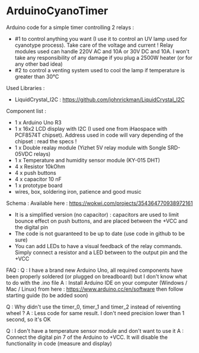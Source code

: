 # ArduinoCyanoTimer
Arduino code for a simple timer controlling 2 relays : 
- #1 to control anything you want (I use it to control an UV lamp used for cyanotype process). Take care of the voltage and current ! Relay modules used can handle 220V AC and 10A or 30V DC and 10A. I won't take any responsibility of any damage if you plug a 2500W heater (or for any other bad idea)
- #2 to control a venting system used to cool the lamp if temperature is greater than 30°C

Used Libraries :
- LiquidCrystal_I2C : https://github.com/johnrickman/LiquidCrystal_I2C

Component list :
- 1 x Arduino Uno R3
- 1 x 16x2 LCD display with I2C (I used one from iHaospace with PCF8574T chipset). Address used in code will vary depending of the chipset : read the specs !
- 1 x Double realay module (Yizhet 5V relay module with Songle SRD-05VDC relays)
- 1 x Temperature and humidity sensor module (KY-015 DHT)
- 4 x Resistor 10kOhm
- 4 x push buttons
- 4 x capacitor 10 nF
- 1 x prototype board
- wires, box, soldering iron, patience and good music

Schema :
Available here : https://wokwi.com/projects/354364770938972161
- It is a simplified version (no capacitor) : capacitors are used to limit bounce effect on push buttons, and are placed between the +VCC and the digital pin
- The code is not guaranteed to be up to date (use code in github to be sure)
- You can add LEDs to have a visual feedback of the relay commands. Simply connect a resistor and a LED between to the output pin and the +VCC 

FAQ :
Q : I have a brand new Arduino Uno, all required components have been properly soldered (or plugged on breadboard) but I don't know what to do with the .ino file
A : Install Arduino IDE on your computer (Windows / Mac / Linux) from here : https://www.arduino.cc/en/software then follow starting guide (to be added soon)

Q : Why didn't use the timer_0, timer_1 and timer_2 instead of reiventing wheel ?
A : Less code for same result. I don't need precision lower than 1 second, so it's OK

Q : I don't have a temperature sensor module and don't want to use it
A : Connect the digital pin 7 of the Arduino to +VCC. It will disable the functionality in code (measure and display)
